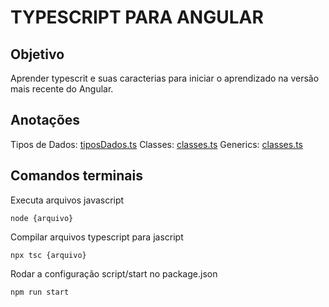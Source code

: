 # TYPESCRIPT PARA ANGULAR

## Objetivo
Aprender typescrit e suas caracterias para iniciar o aprendizado na versão mais recente do Angular.

## Anotações

Tipos de Dados: [tiposDados.ts](.\src\tiposDados.ts)
Classes: [classes.ts](.\src\classes.ts)
Generics: [classes.ts](.\src\generics.ts)

## Comandos terminais

Executa arquivos javascript

    node {arquivo} 

Compilar arquivos typescript para jascript

    npx tsc {arquivo}

Rodar a configuração script/start no package.json

    npm run start


    
    